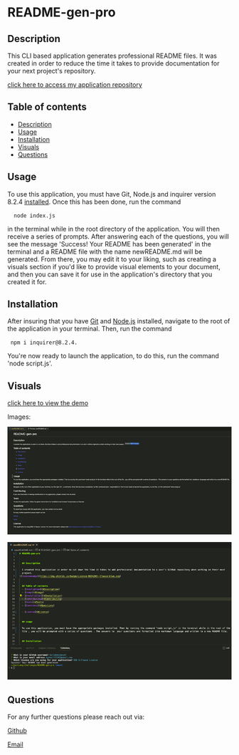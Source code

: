 # README-gen-pro


 ## Description

  This CLI based application generates professional README files. It was created in order to reduce the time it takes to provide documentation for your next project's repository.

  [click here to access my application repository](https://github.com/mariahmcdaniel/README-gen-pro)


  ## Table of contents
  - [Description](#description)
  - [Usage](#usage)
  - [Installation](#installation)
  - [Visuals](#visuals)
  - [Questions](#questions)


  ## Usage

  To use this application, you must have Git, Node.js and inquirer version 8.2.4 [installed](#installation). Once this has been done, run the command 
  
      node index.js 
  
  in the terminal while in the root directory of the application. You will then receive a series of prompts. After answering each of the questions, you will see the message 'Success! Your README has been generated' in the terminal and a README file with the name newREADME.md will be generated. From there, you may edit it to your liking, such as creating a visuals section if you'd like to provide visual elements to your document, and then you can save it for use in the application's directory that you created it for.


  ## Installation

  After insuring that you have [Git](https://github.com/git-guides/install-git) and [Node.js](https://nodejs.dev/en/learn/how-to-install-nodejs/) installed, navigate to the root of the application in your terminal. Then, run the command

     npm i inquirer@8.2.4. 

  You're now ready to launch the application, to do this, run the command 'node script.js'. 

  ## Visuals
  
  [click here to view the demo](https://drive.google.com/file/d/1B5wdOpcjB3rpDGHG3fOET0KcC-uCocAv/view)

   Images:

  ![sample README preview](./assets/images/preview.png)

  ![success message](./assets/images/success.png)

  ## Questions

  For any further questions please reach out via:

  [Github](https://github.com/mariahmcdaniel)

  [Email](mailto:mariahmcdaniel@icloud.com)

  
  